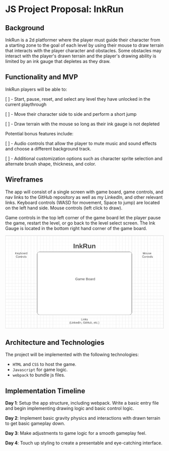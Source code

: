 # JS Project Proposal: InkRun

## Background

InkRun is a 2d platformer where the player must guide their character from a starting zone to the goal of each level by using their mouse to draw terrain that interacts with the player character and obstacles. Some obstacles may interact with the player's drawn terrain and the player's drawing ability is limited by an ink gauge that depletes as they draw.

## Functionality and MVP

InkRun players will be able to:

[ ] - Start, pause, reset, and select any level they have unlocked in the current playthrough

[ ] - Move their character side to side and perform a short jump

[ ] - Draw terrain with the mouse so long as their ink gauge is not depleted

Potential bonus features include:

[ ] - Audio controls that allow the player to mute music and sound effects and choose a different background track.

[ ] - Additional customization options such as character sprite selection and alternate brush shape, thickness, and color.

## Wireframes

The app will consist of a single screen with game board, game controls, and nav links to the GitHub repository as well as my LinkedIn, and other relevant links. Keyboard controls (WASD for movement, Space to jump) are located on the left hand side. Mouse controls (left click to draw). 

Game controls in the top left corner of the game board let the player pause the game, restart the level, or go back to the level select screen. The Ink Gauge is located in the bottom right hand corner of the game board.

<img src="./assets/images/inkrun_wireframe.png">

## Architecture and Technologies

The project will be implemented with the following technologies:

* `HTML` and `CSS` to host the game.
* `Javascript` for game logic.
* `webpack` to bundle js files.

## Implementation Timeline

**Day 1**: Setup the app structure, including webpack. Write a basic entry file and begin implementing drawing logic and basic control logic.

**Day 2**: Implement basic gravity physics and interactions with drawn terrain to get basic gameplay down.

**Day 3**: Make adjustments to game logic for a smooth gameplay feel.

**Day 4**: Touch up styling to create a presentable and eye-catching interface.
